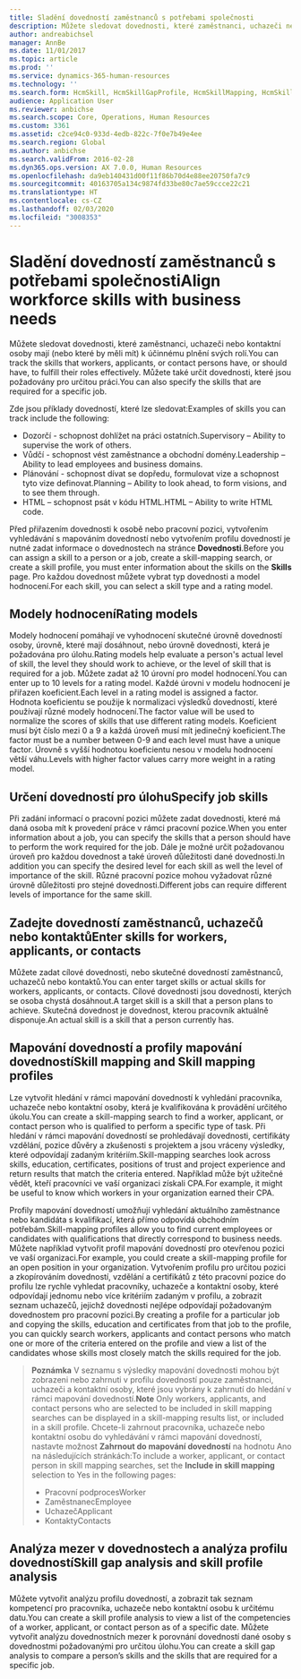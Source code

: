 ```yaml
---
title: Sladění dovedností zaměstnanců s potřebami společnosti
description: Můžete sledovat dovednosti, které zaměstnanci, uchazeči nebo kontaktní osoby mají (nebo které by měli mít) k účinnému plnění svých rolí. Můžete také určit dovednosti, které jsou požadovány pro určitou práci.
author: andreabichsel
manager: AnnBe
ms.date: 11/01/2017
ms.topic: article
ms.prod: ''
ms.service: dynamics-365-human-resources
ms.technology: ''
ms.search.form: HcmSkill, HcmSkillGapProfile, HcmSkillMapping, HcmSkillType
audience: Application User
ms.reviewer: anbichse
ms.search.scope: Core, Operations, Human Resources
ms.custom: 3361
ms.assetid: c2ce94c0-933d-4edb-822c-7f0e7b49e4ee
ms.search.region: Global
ms.author: anbichse
ms.search.validFrom: 2016-02-28
ms.dyn365.ops.version: AX 7.0.0, Human Resources
ms.openlocfilehash: da9eb140431d00f11f86b70d4e88ee20750fa7c9
ms.sourcegitcommit: 40163705a134c9874fd33be80c7ae59ccce22c21
ms.translationtype: HT
ms.contentlocale: cs-CZ
ms.lasthandoff: 02/03/2020
ms.locfileid: "3008353"
---
```

# <a name="align-workforce-skills-with-business-needs"></a><span data-ttu-id="bdafd-104">Sladění dovedností zaměstnanců s potřebami společnosti</span><span class="sxs-lookup"><span data-stu-id="bdafd-104">Align workforce skills with business needs</span></span>

<span data-ttu-id="bdafd-105">Můžete sledovat dovednosti, které zaměstnanci, uchazeči nebo kontaktní osoby mají (nebo které by měli mít) k účinnému plnění svých rolí.</span><span class="sxs-lookup"><span data-stu-id="bdafd-105">You can track the skills that workers, applicants, or contact persons have, or should have, to fulfill their roles effectively.</span></span> <span data-ttu-id="bdafd-106">Můžete také určit dovednosti, které jsou požadovány pro určitou práci.</span><span class="sxs-lookup"><span data-stu-id="bdafd-106">You can also specify the skills that are required for a specific job.</span></span>

<span data-ttu-id="bdafd-107">Zde jsou příklady dovedností, které lze sledovat:</span><span class="sxs-lookup"><span data-stu-id="bdafd-107">Examples of skills you can track include the following:</span></span>
-   <span data-ttu-id="bdafd-108">Dozorčí - schopnost dohlížet na práci ostatních.</span><span class="sxs-lookup"><span data-stu-id="bdafd-108">Supervisory – Ability to supervise the work of others.</span></span>
-   <span data-ttu-id="bdafd-109">Vůdčí - schopnost vést zaměstnance a obchodní domény.</span><span class="sxs-lookup"><span data-stu-id="bdafd-109">Leadership – Ability to lead employees and business domains.</span></span>
-   <span data-ttu-id="bdafd-110">Plánování - schopnost dívat se dopředu, formulovat vize a schopnost tyto vize definovat.</span><span class="sxs-lookup"><span data-stu-id="bdafd-110">Planning – Ability to look ahead, to form visions, and to see them through.</span></span>
-   <span data-ttu-id="bdafd-111">HTML – schopnost psát v kódu HTML.</span><span class="sxs-lookup"><span data-stu-id="bdafd-111">HTML – Ability to write HTML code.</span></span>

<span data-ttu-id="bdafd-112">Před přiřazením dovednosti k osobě nebo pracovní pozici, vytvořením vyhledávání s mapováním dovedností nebo vytvořením profilu dovedností je nutné zadat informace o dovednostech na stránce **Dovednosti**.</span><span class="sxs-lookup"><span data-stu-id="bdafd-112">Before you can assign a skill to a person or a job, create a skill-mapping search, or create a skill profile, you must enter information about the skills on the **Skills** page.</span></span> <span data-ttu-id="bdafd-113">Pro každou dovednost můžete vybrat typ dovednosti a model hodnocení.</span><span class="sxs-lookup"><span data-stu-id="bdafd-113">For each skill, you can select a skill type and a rating model.</span></span>

## <a name="rating-models"></a><span data-ttu-id="bdafd-114">Modely hodnocení</span><span class="sxs-lookup"><span data-stu-id="bdafd-114">Rating models</span></span>
<span data-ttu-id="bdafd-115">Modely hodnocení pomáhají ve vyhodnocení skutečné úrovně dovedností osoby, úrovně, které mají dosáhnout, nebo úrovně dovednosti, která je požadována pro úlohu.</span><span class="sxs-lookup"><span data-stu-id="bdafd-115">Rating models help evaluate a person's actual level of skill, the level they should work to achieve, or the level of skill that is required for a job.</span></span> <span data-ttu-id="bdafd-116">Můžete zadat až 10 úrovní pro model hodnocení.</span><span class="sxs-lookup"><span data-stu-id="bdafd-116">You can enter up to 10 levels for a rating model.</span></span>  <span data-ttu-id="bdafd-117">Každé úrovni v modelu hodnocení je přiřazen koeficient.</span><span class="sxs-lookup"><span data-stu-id="bdafd-117">Each level in a rating model is assigned a factor.</span></span>  <span data-ttu-id="bdafd-118">Hodnota koeficientu se použije k normalizaci výsledků dovedností, které používají různé modely hodnocení.</span><span class="sxs-lookup"><span data-stu-id="bdafd-118">The factor value will be used to normalize the scores of skills that use different rating models.</span></span>  <span data-ttu-id="bdafd-119">Koeficient musí být číslo mezi 0 a 9 a každá úroveň musí mít jedinečný koeficient.</span><span class="sxs-lookup"><span data-stu-id="bdafd-119">The factor must be a number between 0-9 and each level must have a unique factor.</span></span>  <span data-ttu-id="bdafd-120">Úrovně s vyšší hodnotou koeficientu nesou v modelu hodnocení větší váhu.</span><span class="sxs-lookup"><span data-stu-id="bdafd-120">Levels with higher factor values carry more weight in a rating model.</span></span>

## <a name="specify-job-skills"></a><span data-ttu-id="bdafd-121">Určení dovedností pro úlohu</span><span class="sxs-lookup"><span data-stu-id="bdafd-121">Specify job skills</span></span>
<span data-ttu-id="bdafd-122">Při zadání informací o pracovní pozici můžete zadat dovednosti, které má daná osoba mít k provedení práce v rámci pracovní pozice.</span><span class="sxs-lookup"><span data-stu-id="bdafd-122">When you enter information about a job, you can specify the skills that a person should have to perform the work required for the job.</span></span>  <span data-ttu-id="bdafd-123">Dále je možné určit požadovanou úroveň pro každou dovednost a také úroveň důležitosti dané dovednosti.</span><span class="sxs-lookup"><span data-stu-id="bdafd-123">In addition you can specify the desired level for each skill as well the level of importance of the skill.</span></span> <span data-ttu-id="bdafd-124">Různé pracovní pozice mohou vyžadovat různé úrovně důležitosti pro stejné dovednosti.</span><span class="sxs-lookup"><span data-stu-id="bdafd-124">Different jobs can require different levels of importance for the same skill.</span></span>

## <a name="enter-skills-for-workers-applicants-or-contacts"></a><span data-ttu-id="bdafd-125">Zadejte dovedností zaměstnanců, uchazečů nebo kontaktů</span><span class="sxs-lookup"><span data-stu-id="bdafd-125">Enter skills for workers, applicants, or contacts</span></span>
<span data-ttu-id="bdafd-126">Můžete zadat cílové dovednosti, nebo skutečné dovedností zaměstnanců, uchazečů nebo kontaktů.</span><span class="sxs-lookup"><span data-stu-id="bdafd-126">You can enter target skills or actual skills for workers, applicants, or contacts.</span></span> <span data-ttu-id="bdafd-127">Cílové dovednosti jsou dovednosti, kterých se osoba chystá dosáhnout.</span><span class="sxs-lookup"><span data-stu-id="bdafd-127">A target skill is a skill that a person plans to achieve.</span></span> <span data-ttu-id="bdafd-128">Skutečná dovednost je dovednost, kterou pracovník aktuálně disponuje.</span><span class="sxs-lookup"><span data-stu-id="bdafd-128">An actual skill is a skill that a person currently has.</span></span>

## <a name="skill-mapping-and-skill-mapping-profiles"></a><span data-ttu-id="bdafd-129"> Mapování dovedností a profily mapování dovedností</span><span class="sxs-lookup"><span data-stu-id="bdafd-129">Skill mapping and Skill mapping profiles</span></span>
<span data-ttu-id="bdafd-130">Lze vytvořit hledání v rámci mapování dovedností k vyhledání pracovníka, uchazeče nebo kontaktní osoby, která je kvalifikována k provádění určitého úkolu.</span><span class="sxs-lookup"><span data-stu-id="bdafd-130">You can create a skill-mapping search to find a worker, applicant, or contact person who is qualified to perform a specific type of task.</span></span> <span data-ttu-id="bdafd-131">Při hledání v rámci mapování dovedností se prohledávají dovednosti, certifikáty vzdělání, pozice důvěry a zkušenosti s projektem a jsou vráceny výsledky, které odpovídají zadaným kritériím.</span><span class="sxs-lookup"><span data-stu-id="bdafd-131">Skill-mapping searches look across skills, education, certificates, positions of trust and project experience and return results that match the criteria entered.</span></span>  <span data-ttu-id="bdafd-132">Například může být užitečné vědět, kteří pracovníci ve vaší organizaci získali CPA.</span><span class="sxs-lookup"><span data-stu-id="bdafd-132">For example, it might be useful to know which workers in your organization earned their CPA.</span></span>

<span data-ttu-id="bdafd-133">Profily mapování dovedností umožňují vyhledání aktuálního zaměstnance nebo kandidáta s kvalifikací, která přímo odpovídá obchodním potřebám.</span><span class="sxs-lookup"><span data-stu-id="bdafd-133">Skill-mapping profiles allow you to find current employees or candidates with qualifications that directly correspond to business needs.</span></span>  <span data-ttu-id="bdafd-134">Můžete například vytvořit profil mapování dovedností pro otevřenou pozici ve vaší organizaci.</span><span class="sxs-lookup"><span data-stu-id="bdafd-134">For example, you could create a skill-mapping profile for an open position in your organization.</span></span> <span data-ttu-id="bdafd-135">Vytvořením profilu pro určitou pozici a zkopírováním dovedností, vzdělání a certifikátů z této pracovní pozice do profilu lze rychle vyhledat pracovníky, uchazeče a kontaktní osoby, které odpovídají jednomu nebo více kritériím zadaným v profilu, a zobrazit seznam uchazečů, jejichž dovednosti nejlépe odpovídají požadovaným dovednostem pro pracovní pozici.</span><span class="sxs-lookup"><span data-stu-id="bdafd-135">By creating a profile for a particular job and copying the skills, education and certificates from that job to the profile, you can quickly search workers, applicants and contact persons who match one or more of the criteria entered on the profile and view a list of the candidates whose skills most closely match the skills required for the job.</span></span>

> <span data-ttu-id="bdafd-136">**Poznámka** V seznamu s výsledky mapování dovednosti mohou být zobrazeni nebo zahrnuti v profilu dovedností pouze zaměstnanci, uchazeči a kontaktní osoby, které jsou vybrány k zahrnutí do hledání v rámci mapování dovedností.</span><span class="sxs-lookup"><span data-stu-id="bdafd-136">**Note** Only workers, applicants, and contact persons who are selected to be included in skill mapping searches can be displayed in a skill-mapping results list, or included in a skill profile.</span></span> <span data-ttu-id="bdafd-137">Chcete-li zahrnout pracovníka, uchazeče nebo kontaktní osobu do vyhledávání v rámci mapování dovedností, nastavte možnost **Zahrnout do mapování dovedností** na hodnotu Ano na následujících stránkách:</span><span class="sxs-lookup"><span data-stu-id="bdafd-137">To include a worker, applicant, or contact person in skill mapping searches, set the **Include in skill mapping** selection to Yes in the following pages:</span></span>
> 
> + <span data-ttu-id="bdafd-138">Pracovní podproces</span><span class="sxs-lookup"><span data-stu-id="bdafd-138">Worker</span></span>
> + <span data-ttu-id="bdafd-139">Zaměstnanec</span><span class="sxs-lookup"><span data-stu-id="bdafd-139">Employee</span></span>
> + <span data-ttu-id="bdafd-140">Uchazeč</span><span class="sxs-lookup"><span data-stu-id="bdafd-140">Applicant</span></span>
> + <span data-ttu-id="bdafd-141">Kontakty</span><span class="sxs-lookup"><span data-stu-id="bdafd-141">Contacts</span></span>

## <a name="skill-gap-analysis-and-skill-profile-analysis"></a><span data-ttu-id="bdafd-142">Analýza mezer v dovednostech a analýza profilu dovedností</span><span class="sxs-lookup"><span data-stu-id="bdafd-142">Skill gap analysis and skill profile analysis</span></span>
<span data-ttu-id="bdafd-143">Můžete vytvořit analýzu profilu dovedností, a zobrazit tak seznam kompetencí pro pracovníka, uchazeče nebo kontaktní osobu k určitému datu.</span><span class="sxs-lookup"><span data-stu-id="bdafd-143">You can create a skill profile analysis to view a list of the competencies of a worker, applicant, or contact person as of a specific date.</span></span> <span data-ttu-id="bdafd-144">Můžete vytvořit analýzu dovednostních mezer k porovnání dovedností dané osoby s dovednostmi požadovanými pro určitou úlohu.</span><span class="sxs-lookup"><span data-stu-id="bdafd-144">You can create a skill gap analysis to compare a person’s skills and the skills that are required for a specific job.</span></span>  


